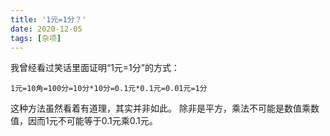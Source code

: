 ```yaml
---
title: '1元=1分？'
date: 2020-12-05
tags: [杂项]
---
```

我曾经看过笑话里面证明“1元=1分”的方式：
````
1元=10角=100分=10分*10分=0.1元*0.1元=0.01元=1分
````
这种方法虽然看着有道理，其实并非如此。
除非是平方，乘法不可能是数值乘数值，因而1元不可能等于0.1元乘0.1元。
